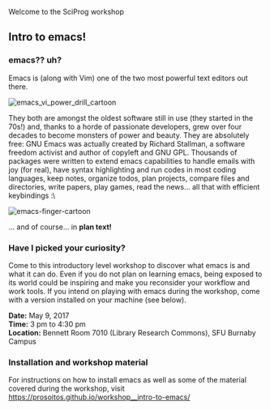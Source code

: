 Welcome to the SciProg workshop
## Intro to emacs!

### emacs?? uh?

Emacs is (along with Vim) one of the two most powerful text editors out there. 


![emacs_vi_power_drill_cartoon](https://cloud.githubusercontent.com/assets/4634851/24690470/d2a36b54-1981-11e7-9995-5a552c2d8b5e.png)


They both are amongst the oldest software still in use (they started in the 70s!) and, thanks to a horde of passionate developers, grew over four decades to become monsters of power and beauty. They are absolutely free: GNU Emacs was actually created by Richard Stallman, a software freedom activist and author of copyleft and GNU GPL. Thousands of packages were written to extend emacs capabilities to handle emails with joy (for real), have syntax highlighting and run codes in most coding languages, keep notes, organize todos, plan projects, compare files and directories, write papers, play games, read the news... all that with efficient keybindings :\
  
  
![emacs-finger-cartoon](https://cloud.githubusercontent.com/assets/4634851/24690468/d00bb8b0-1981-11e7-9f1e-d5b88729f7fc.png)
  
  
... and of course... in **plan text!**
  
  
### Have I picked your curiosity?

Come to this introductory level workshop to discover what emacs is and what it can do. Even if you do not plan on learning emacs, being exposed to its world could be inspiring and make you reconsider your workflow and work tools. If you intend on playing with emacs during the workshop, come with a version installed on your machine (see below).

**Date:** May 9, 2017  
**Time:** 3 pm to 4:30 pm  
**Location:** Bennett Room 7010 (Library Research Commons), SFU Burnaby Campus
  
  
### Installation and workshop material

For instructions on how to install emacs as well as some of the material covered during the workshop, visit https://prosoitos.github.io/workshop__intro-to-emacs/
